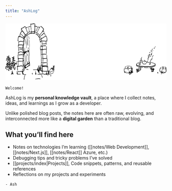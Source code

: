 ```yaml
---
title: "AshLog"
---
```

<img src="./assets/banner.svg" width="701" height="175">

```poetry
Welcome!
```

AshLog is my **personal knowledge vault**, a place where I collect notes, ideas, and learnings as I grow as a developer.

Unlike polished blog posts, the notes here are often raw, evolving, and interconnected more like a **digital garden** than a traditional blog.

## What you’ll find here
- Notes on technologies I’m learning ([[notes/Web Development]], [[notes/Next.js]], [[notes/React]] Azure, etc.)
- Debugging tips and tricky problems I’ve solved
- [[projects/index|Projects]], Code snippets, patterns, and reusable references
- Reflections on my projects and experiments

```poetry
- Ash
```
